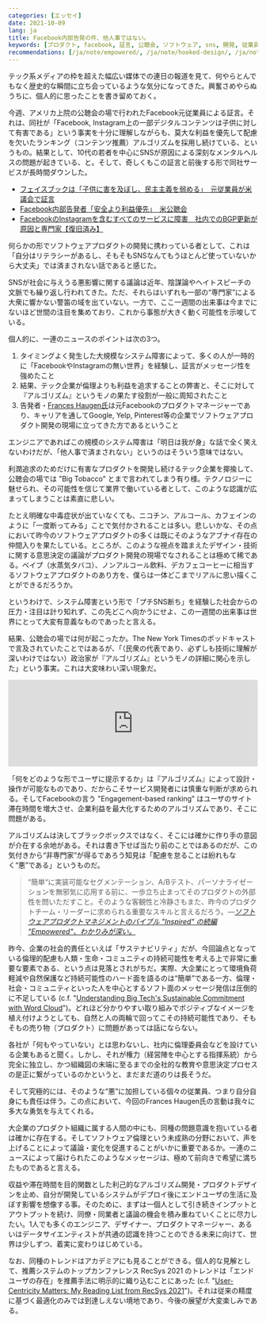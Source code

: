 ```yaml
---
categories: [エッセイ]
date: 2021-10-09
lang: ja
title: Facebook内部告発の件、他人事ではない。
keywords: [プロダクト, facebook, 証言, 公聴会, ソフトウェア, sns, 開発, 従業員, システム障害, アルゴリズム]
recommendations: [/ja/note/empowered/, /ja/note/hooked-design/, /ja/note/product-management-myths/]
---
```


テック系メディアの枠を超えた幅広い媒体での連日の報道を見て、何やらとんでもなく歴史的な瞬間に立ち会っているような気分になってきた。興奮さめやらぬうちに、個人的に思ったことを書き留めておく。

今週、アメリカ上院の公聴会の場で行われたFacebook元従業員による証言。それは、同社が「Facebook, Instagram上の一部デジタルコンテンツは子供に対して有害である」という事実を十分に理解しながらも、莫大な利益を優先して配慮を欠いたランキング（コンテンツ推薦）アルゴリズムを採用し続けている、というもの。結果として、10代の若者を中心にSNSが原因による深刻なメンタルヘルスの問題が起きている、と。そして、奇しくもこの証言と前後する形で同社サービスが長時間ダウンした。

- [フェイスブックは「子供に害を及ぼし、民主主義を弱める」　元従業員が米議会で証言](https://www.bbc.com/japanese/58811928)
- [Facebook内部告発者「安全より利益優先」　米公聴会](https://www.nikkei.com/article/DGXZQOGN050IP0V01C21A0000000/)
- [FacebookのInstagramを含むすべてのサービスに障害　社内でのBGP更新が原因と専門家【復旧済み】](https://www.itmedia.co.jp/news/articles/2110/05/news074.html)

何らかの形でソフトウェアプロダクトの開発に携わっている者として、これは「自分はリテラシーがあるし、そもそもSNSなんてもうほとんど使っていないから大丈夫」では済まされない話であると感じた。

SNSが社会に与えうる悪影響に関する議論は近年、陰謀論やヘイトスピーチの文脈でも繰り返し行われてきた。ただ、それらはいずれも一部の“専門家”による大衆に響かない警笛の域を出ていない。一方で、ここ一週間の出来事は今までにないほど世間の注目を集めており、これから事態が大きく動く可能性を示唆している。

個人的に、一連のニュースのポイントは次の3つ。

1. タイミングよく発生した大規模なシステム障害によって、多くの人が一時的に「FacebookやInstagramの無い世界」を経験し、証言がメッセージ性を強めたこと
2. 結果、テック企業が倫理よりも利益を追求することの弊害と、そこに対して『アルゴリズム』というモノの果たす役割が一般に周知されたこと
3. 告発者・[Frances Haugen氏](https://en.wikipedia.org/wiki/Frances_Haugen)は元Facebookのプロダクトマネージャーであり、キャリアを通してGoogle, Yelp, Pinterest等の企業でソフトウェアプロダクト開発の現場に立ってきた方であるということ

エンジニアであればこの規模のシステム障害は「明日は我が身」な話で全く笑えないわけだが、「他人事で済まされない」というのはそういう意味ではない。

利潤追求のためだけに有害なプロダクトを開発し続けるテック企業を揶揄して、公聴会の場では "Big Tobacco" とまで言われてしまう有り様。テクノロジーに魅せられ、その可能性を信じて業界で働いている者として、このような認識が広まってしまうことは素直に悲しい。

たとえ明確な中毒症状が出ていなくても、ニコチン、アルコール、カフェインのように「一度断ってみる」ことで気付かされることは多い。悲しいかな、その点において昨今のソフトウェアプロダクトの多くは既にそのようなアブナイ存在の仲間入りを果たしている。ところが、このような視点を踏まえたデザイン・技術に関する意思決定の議論がプロダクト開発の現場でなされることは極めて稀である。ベイプ（水蒸気タバコ）、ノンアルコール飲料、デカフェコーヒーに相当するソフトウェアプロダクトのあり方を、僕らは一体どこまでリアルに思い描くことができるだろうか。

というわけで、システム障害という形で「プチSNS断ち」を経験した社会からの圧力・注目は計り知れず、この先どこへ向かうにせよ、この一週間の出来事は世界にとって大変有意義なものであったと言える。

結果、公聴会の場では何が起こったか。The New York Timesのポッドキャストで言及されていたことではあるが、「（民衆の代表であり、必ずしも技術に理解が深いわけではない）政治家が『アルゴリズム』というモノの詳細に関心を示した」という事実。これは大変味わい深い現象だ。

<iframe allow="autoplay *; encrypted-media *; fullscreen *" frameborder="0" height="175" style="width:100%;max-width:660px;overflow:hidden;background:transparent;" sandbox="allow-forms allow-popups allow-same-origin allow-scripts allow-storage-access-by-user-activation allow-top-navigation-by-user-activation" src="https://embed.podcasts.apple.com/us/podcast/the-facebook-whistle-blower-testifies/id1200361736?i=1000537716296"></iframe>

「何をどのような形でユーザに提示するか」は『アルゴリズム』によって設計・操作が可能なものであり、だからこそサービス開発者には慎重な判断が求められる。そしてFacebookの言う "Engagement-based ranking" はユーザのサイト滞在時間を増大させ、企業利益を最大化するためのアルゴリズムであり、そこに問題がある。

アルゴリズムは決してブラックボックスではなく、そこには確かに作り手の意図が介在する余地がある。それは書き下せば当たり前のことではあるのだが、この気付きから“非専門家”が得るであろう知見は「配慮を怠ることは紛れもなく“悪”である」というものだ。

> “簡単“に実装可能なセグメンテーション、A/Bテスト、パーソナライゼーションを無邪気に応用する前に、一歩立ち止まってそのプロダクトの外部性を問いただすこと。そのような客観性と冷静さもまた、昨今のプロダクトチーム・リーダーに求められる重要なスキルと言えるだろう。*&mdash;[ソフトウェアプロダクトマネジメントのバイブル "Inspired" の続編 "Empowered"、わかりみが深い。](/ja/note/empowered/)*

昨今、企業の社会的責任といえば「サステナビリティ」だが、今回論点となっている倫理的配慮も人類・生命・コミュニティの持続可能性を考える上で非常に重要な要素である、という点は見落とされがちだ。実際、大企業にとって環境負荷軽減や自然保護など持続可能性のハード面を語るのは“簡単”である一方、倫理・社会・コミュニティといった人を中心とするソフト面のメッセージ発信は圧倒的に不足している (c.f. "[Understanding Big Tech's Sustainable Commitment with Word Cloud](/note/sustainability-at-big-tech/)")。どれほど分かりやすい取り組みでポジティブなイメージを植え付けようとしても、自然と人の両輪で回ってこその持続可能性であり、そもそもの売り物（プロダクト）に問題があっては話にならない。

各社が「何もやっていない」とは思わないし、社内に倫理委員会などを設けている企業もあると聞く。しかし、それが権力（経営陣を中心とする指揮系統）から完全に独立し、かつ組織図の末端に至るまでの全社的な教育や意思決定プロセスの是正に繋がっているのかというと、まだまだ道のりは長そうだ。

そして究極的には、そのような“悪”に加担している個々の従業員、つまり自分自身にも責任は伴う。この点において、今回のFrances Haugen氏の言動は我々に多大な勇気を与えてくれる。

大企業のプロダクト組織に属する人間の中にも、同種の問題意識を抱いている者は確かに存在する。そしてソフトウェア倫理という未成熟の分野において、声を上げることによって議論・変化を促進することがいかに重要であるか。一連のニュースによって届けられたこのようなメッセージは、極めて前向きで希望に満ちたものであると言える。

収益や滞在時間を目的関数とした利己的なアルゴリズム開発・プロダクトデザインを止め、自分が開発しているシステムがデプロイ後にエンドユーザの生活に及ぼす影響を想像する事。そのために、まずは一個人として引き続きインプットとアウトプットを続け、同僚・同業者と議論の機会を積み重ねていくことに尽力したい。1人でも多くのエンジニア、デザイナー、プロダクトマネージャー、あるいはデータサイエンティストが共通の認識を持つことのできる未来に向けて、世界は少しずつ、着実に変わりはじめている。

なお、同種のトレンドはアカデミアにも見ることができる。個人的な見解として、推薦システムのトップカンファレンス RecSys 2021 のトレンドは「エンドユーザの存在」を推薦手法に明示的に織り込むことにあった (c.f. "[User-Centricity Matters: My Reading List from RecSys 2021](/note/recsys-2021/)")。それは従来の精度に基づく最適化のみでは到達しえない境地であり、今後の展望が大変楽しみである。